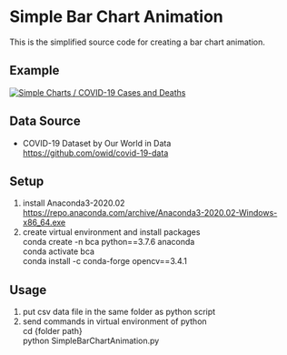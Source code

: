 # Simple Bar Chart Animation  
  This is the simplified source code for creating a bar chart animation.  

## Example  
  [![Simple Charts / COVID-19 Cases and Deaths](https://img.youtube.com/vi/JmKJj9JH1b8/0.jpg)](https://www.youtube.com/watch?v=JmKJj9JH1b8 "Simple Charts / COVID-19 Cases and Deaths")

## Data Source
  - COVID-19 Dataset by Our World in Data  
     https://github.com/owid/covid-19-data

## Setup  
  1. install Anaconda3-2020.02  
      https://repo.anaconda.com/archive/Anaconda3-2020.02-Windows-x86_64.exe
  2. create virtual environment and install packages  
      conda create -n bca python==3.7.6 anaconda  
      conda activate bca  
      conda install -c conda-forge opencv==3.4.1  

## Usage  
  1. put csv data file in the same folder as python script  
  2. send commands in virtual environment of python  
     cd {folder path}  
     python SimpleBarChartAnimation.py  
